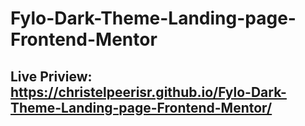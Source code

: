 # Fylo-Dark-Theme-Landing-page-Frontend-Mentor

## Live Priview: https://christelpeerisr.github.io/Fylo-Dark-Theme-Landing-page-Frontend-Mentor/
